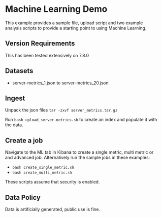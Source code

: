 # Machine Learning Demo

This example provides a sample file, upload script and two example analysis scripts to provide a starting point to using Machine Learning.

## Version Requirements
This has been tested extensively on 7.8.0

## Datasets
- server-metrics_1.json to server-metrics_20.json

## Ingest
Unpack the json files ```tar -zxvf server_metrics.tar.gz```

Run ```bash upload_server-metrics.sh``` to create an index and populate it with the data.

## Create a job
Navigate to the ML tab in Kibana to create a single metric, multi metric or and advanced job. Alternatively run the sample jobs in these examples:
 - ```bash create_single_metric.sh```
 - ```bash create_multi_metric.sh```

These scripts assume that security is enabled.

## Data Policy

Data is artificially generated, public use is fine. 
